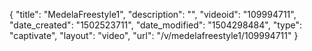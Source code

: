{
    "title": "MedelaFreestyle1",
    "description": "",
    "videoid": "109994711",
    "date_created": "1502523711",
    "date_modified": "1504298484",
    "type": "captivate",
    "layout": "video",
    "url": "\/v\/medelafreestyle1\/109994711"
}